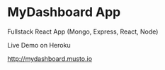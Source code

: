 # MyDashboard App
Fullstack React App (Mongo, Express, React, Node)

Live Demo on Heroku

http://mydashboard.musto.io
